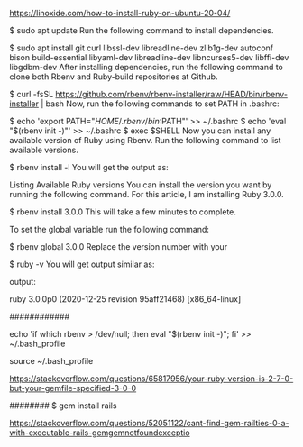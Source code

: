  
https://linoxide.com/how-to-install-ruby-on-ubuntu-20-04/


$ sudo apt update
Run the following command to install dependencies.

$ sudo apt install git curl libssl-dev libreadline-dev zlib1g-dev autoconf bison build-essential        libyaml-dev libreadline-dev libncurses5-dev libffi-dev libgdbm-dev
After installing dependencies, run the following command to clone both Rbenv and Ruby-build repositories at Github.

$ curl -fsSL https://github.com/rbenv/rbenv-installer/raw/HEAD/bin/rbenv-installer | bash
Now, run the following commands to set PATH in .bashrc:



$ echo 'export PATH="$HOME/.rbenv/bin:$PATH"' >> ~/.bashrc
$ echo 'eval "$(rbenv init -)"' >> ~/.bashrc
$ exec $SHELL
Now you can install any available version of Ruby using Rbenv. Run the following command to list available versions.

$ rbenv install -l
You will get the output as:


Listing Available Ruby versions
You can install the version you want by running the following command. For this article, I am installing Ruby 3.0.0.

$ rbenv install 3.0.0
This will take a few minutes to complete.

To set the global variable run the following command:

$ rbenv global 3.0.0
Replace the version number with your 

$ ruby -v
You will get output similar as:

output:

ruby 3.0.0p0 (2020-12-25 revision 95aff21468) [x86_64-linux]


############

echo 'if which rbenv > /dev/null; then eval "$(rbenv init -)"; fi' >> ~/.bash_profile

source ~/.bash_profile


https://stackoverflow.com/questions/65817956/your-ruby-version-is-2-7-0-but-your-gemfile-specified-3-0-0




########
$ gem install rails


https://stackoverflow.com/questions/52051122/cant-find-gem-railties-0-a-with-executable-rails-gemgemnotfoundexceptio